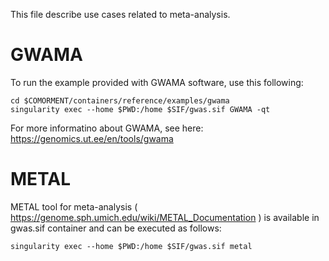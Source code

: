 This file describe use cases related to meta-analysis.

# GWAMA

To run the example provided with GWAMA software, use this following:

```
cd $COMORMENT/containers/reference/examples/gwama
singularity exec --home $PWD:/home $SIF/gwas.sif GWAMA -qt
```

For more informatino about GWAMA, see here: https://genomics.ut.ee/en/tools/gwama

# METAL

METAL tool for meta-analysis ( https://genome.sph.umich.edu/wiki/METAL_Documentation ) is available in gwas.sif container and can be executed as follows:

```
singularity exec --home $PWD:/home $SIF/gwas.sif metal
```
